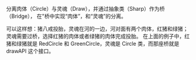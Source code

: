 分离肉体（Circle）与灵魂（Draw），并通过抽象类（Sharp）作为桥（Bridge），
在"桥中实现“肉体”，和“灵魂”的分离。

可以这样想：猪八戒投胎，灵魂在河的一边，河对面有两个肉体，红猪和绿猪；
灵魂需要过桥，选择红猪的肉体或者绿猪的肉体完成投胎。
在上面的例子中，红猪和绿猪就是 RedCircle 和 GreenCircle，灵魂是 Circle 类，而那座桥就是 drawAPI 这个接口。
